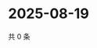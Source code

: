 # 2025-08-19

共 0 条

<!-- BEGIN ZHIHUQUESTIONS -->
<!-- 最后更新时间 Tue Aug 19 2025 13:12:17 GMT+0800 (China Standard Time) -->

<!-- END ZHIHUQUESTIONS -->

